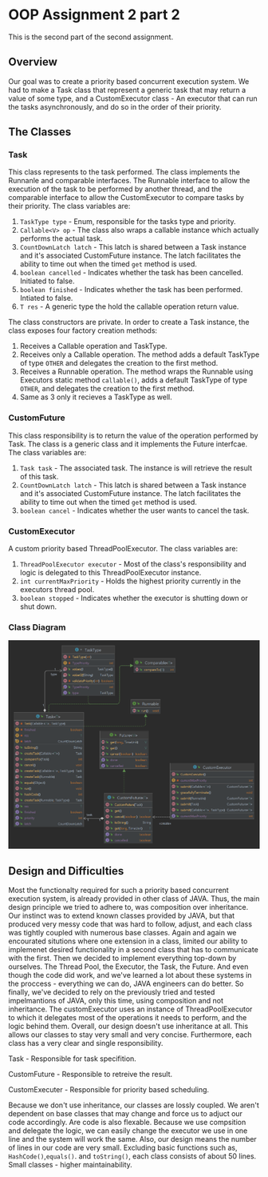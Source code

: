 # OOP Assignment 2 part 2
This is the second part of the second assignment.
## Overview 
 Our goal was to create a priority based concurrent execution system. We had to make a Task class that represent a generic task that may return a value of some type, and a CustomExecutor class - An executor that can run the tasks asynchronously, and do so in the order of their priority.

## The Classes
### Task
This class represents to the task performed. The class implements the Runnanle and comparable interfaces. The Runnable interface to allow the execution of the task to be performed by another thread, and the comparable interface to allow the CustomExecutor to compare tasks by their priority. 
The class variables are:
1. ```TaskType type``` - Enum, responsible for the tasks type and priority.
2. ```Callable<V> op``` - The class also wraps a callable instance which actually performs the actual task.
3. ```CountDownLatch latch``` - This latch is shared between a Task instance and it's associated CustomFuture instance. The latch facilitates the ability to time out when the timed ```get``` method is used.
4. ```boolean cancelled``` - Indicates whether the task has been cancelled. Initiated to false.
5. ```boolean finished``` - Indicates whether the task has been performed. Intiated to false.
6. ```T res``` - A generic type the hold the callable operation return value.

The class constructors are private. In order to create a Task instance, the class exposes four factory creation methods:
1. Receives a Callable operation and TaskType.
2. Receives only a Callable operation. The method adds a default TaskType of type ```OTHER``` and delegates the creation to the first method.
3. Receives a Runnable operation. The method wraps the Runnable using Executors static method ```callable()```, adds a default TaskType of type ```OTHER```, and delegates the creation to the first method.
4. Same as 3 only it recieves a TaskType as well.

### CustomFuture
This class responsibility is to return the value of the operation performed by Task. The class is a generic class and it implements the Future interfcae.
The class variables are:
1. ```Task task``` - The associated task. The instance is will retrieve the result of this task.
2. ```CountDownLatch latch``` - This latch is shared between a Task instance and it's associated CustomFuture instance. The latch facilitates the ability to time out when the timed ```get``` method is used.
3. ```boolean cancel``` - Indicates whether the user wants to cancel the task.

### CustomExecutor
A custom priority based ThreadPoolExecutor. 
The class variables are:
1. ```ThreadPoolExecutor executor``` - Most of the class's responsibility and logic is delegated to this ThreadPoolExecutor instance.
2. ```int currentMaxPriority``` - Holds the highest priority currently in the executors thread pool.
3. ```boolean stopped``` - Indicates whether the executor is shutting down or shut down.
### Class Diagram
![This is an image](package.png)

## Design and Difficulties
Most the functionalty required for such a priority based concurrent execution system, is already provided in other class of JAVA. Thus, the main design principle we tried to adhere to, was composition over inheritance. Our instinct was to extend known classes provided by JAVA, but that produced very messy code that was hard to follow, adjust, and each class was tightly coupled with numerous base classes. Again and again we encourated situtions where one extension in a class, limited our ability to implemenet desired functionality in a second class that has to communicate with the first. Then we decided to implement everything top-down by ourselves. The Thread Pool, the Executor, the Task, the Future. And even though the code did work, and we've learned a lot about these systems in the proccess - everything we can do, JAVA engineers can do better. So finally, we've decided to rely on the previously tried and tested impelmantions of JAVA, only this time, using composition and not inheritance. The customExecutor uses an instance of ThreadPoolExecutor to which it delegates most of the operations it needs to perform, and the logic behind them. Overall, our design doesn't use inheritance at all. This allows our classes to stay very small and very concise. Furthermore, each class has a very clear and single responsibility. 

Task - Responsible for task specifition.

CustomFuture - Responsible to retreive the result.

CustomExecuter - Responsible for priority based scheduling.

Because we don't use inheritance, our classes are lossly coupled. We aren't dependent on base classes that may change and force us to adjuct our code accordingly. Are code is also flexable. Because we use compsition and delegate the logic, we can easily change the executor we use in one line and the system will work the same. Also, our design means the number of lines in our code are very small. Excluding basic functions such as, ```HashCode()```,```equals()```. and ```toString()```, each class consists of about 50 lines. Small classes - higher maintainability.
